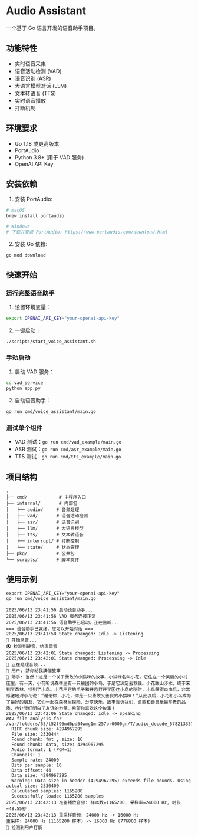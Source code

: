 # Audio Assistant

一个基于 Go 语言开发的语音助手项目。

## 功能特性

- 实时语音采集
- 语音活动检测 (VAD)
- 语音识别 (ASR)
- 大语言模型对话 (LLM)
- 文本转语音 (TTS)
- 实时语音播放
- 打断机制

## 环境要求

- Go 1.18 或更高版本
- PortAudio
- Python 3.8+ (用于 VAD 服务)
- OpenAI API Key

## 安装依赖

1. 安装 PortAudio:

```bash
# macOS
brew install portaudio

# Windows
# 下载并安装 PortAudio: https://www.portaudio.com/download.html
```

2. 安装 Go 依赖:

```bash
go mod download
```

## 快速开始

### 运行完整语音助手

1. 设置环境变量：
```bash
export OPENAI_API_KEY="your-openai-api-key"
```

2. 一键启动：
```bash
./scripts/start_voice_assistant.sh
```

### 手动启动

1. 启动 VAD 服务：
```bash
cd vad_service
python app.py
```

2. 启动语音助手：
```bash
go run cmd/voice_assistant/main.go
```

### 测试单个组件

- VAD 测试：`go run cmd/vad_example/main.go`
- ASR 测试：`go run cmd/asr_example/main.go`  
- TTS 测试：`go run cmd/tts_example/main.go`

## 项目结构

```
.
├── cmd/            # 主程序入口
├── internal/       # 内部包
│   ├── audio/     # 音频处理
│   ├── vad/       # 语音活动检测
│   ├── asr/       # 语音识别
│   ├── llm/       # 大语言模型
│   ├── tts/       # 文本转语音
│   ├── interrupt/ # 打断控制
│   └── state/     # 状态管理
├── pkg/           # 公共包
└── scripts/       # 脚本文件
```

## 使用示例

```
export OPENAI_API_KEY="your-openai-api-key"
go run cmd/voice_assistant/main.go

2025/06/13 23:41:56 启动语音助手...
2025/06/13 23:41:56 VAD 服务连接正常
2025/06/13 23:41:56 语音助手已启动，正在监听...
=== 语音助手已就绪，您可以开始对话 ===
2025/06/13 23:41:58 State changed: Idle -> Listening
🎤 开始录音...
🔇 检测到静音，结束录音
2025/06/13 23:42:01 State changed: Listening -> Processing
2025/06/13 23:42:01 State changed: Processing -> Idle
🔄 正在处理音频...
👤 用户: 請你給我講個故事
🤖 助手: 当然！这是一个关于勇敢的小猫咪的故事。小猫咪名叫小花，它住在一个美丽的小村庄里。有一天，小花听说森林里有一只被困的小鸟，于是它决定去救援。小花跋山涉水，终于来到了森林，找到了小鸟。小花用它的爪子和牙齿打开了困住小鸟的陷阱，小鸟获得自由后，非常感激地对小花说：“谢谢你，小花，你是一只勇敢又善良的小猫咪！”从此以后，小花和小鸟成为了最好的朋友，它们一起在森林里探险，分享快乐。故事告诉我们，勇敢和善良是最珍贵的品质，也让我们明白了友谊的力量。希望你喜欢这个故事！
2025/06/13 23:42:06 State changed: Idle -> Speaking
WAV file analysis for /var/folders/63/l52f96md6pd54wmg1mr257br0000gn/T/audio_decode_578213357.wav:
  RIFF chunk size: 4294967295
  File size: 2330444
  Found chunk: fmt , size: 16
  Found chunk: data, size: 4294967295
  Audio format: 1 (PCM=1)
  Channels: 1
  Sample rate: 24000
  Bits per sample: 16
  Data offset: 44
  Data size: 4294967295
  Warning: Data size in header (4294967295) exceeds file bounds. Using actual size: 2330400
  Calculated samples: 1165200
  Successfully loaded 1165200 samples
2025/06/13 23:42:13 准备播放音频: 样本数=1165200, 采样率=24000 Hz, 时长=48.55秒
2025/06/13 23:42:13 重采样音频: 24000 Hz -> 16000 Hz
重采样: 24000 Hz (1165200 样本) -> 16000 Hz (776800 样本)
🚫 检测到用户打断
```

